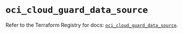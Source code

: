 # `oci_cloud_guard_data_source`

Refer to the Terraform Registry for docs: [`oci_cloud_guard_data_source`](https://registry.terraform.io/providers/hashicorp/oci/7.19.0/docs/resources/cloud_guard_data_source).
